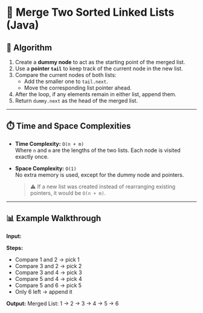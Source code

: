 # 🔗 Merge Two Sorted Linked Lists (Java)

## 🧠 Algorithm

1. Create a **dummy node** to act as the starting point of the merged list.
2. Use a **pointer `tail`** to keep track of the current node in the new list.
3. Compare the current nodes of both lists:
   - Add the smaller one to `tail.next`.
   - Move the corresponding list pointer ahead.
4. After the loop, if any elements remain in either list, append them.
5. Return `dummy.next` as the head of the merged list.

---

## ⏱️ Time and Space Complexities

- **Time Complexity:** `O(n + m)`  
  Where `n` and `m` are the lengths of the two lists. Each node is visited exactly once.

- **Space Complexity:** `O(1)`  
  No extra memory is used, except for the dummy node and pointers.
  > ⚠️ If a new list was created instead of rearranging existing pointers, it would be `O(n + m)`.

---

## 📊 Example Walkthrough

**Input:**

**Steps:**
- Compare 1 and 2 → pick 1
- Compare 3 and 2 → pick 2
- Compare 3 and 4 → pick 3
- Compare 5 and 4 → pick 4
- Compare 5 and 6 → pick 5
- Only 6 left → append it

**Output:**
Merged List: 1 -> 2 -> 3 -> 4 -> 5 -> 6